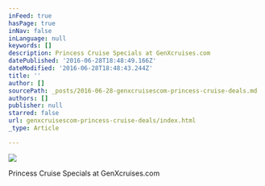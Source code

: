```yaml
---
inFeed: true
hasPage: true
inNav: false
inLanguage: null
keywords: []
description: Princess Cruise Specials at GenXcruises.com
datePublished: '2016-06-28T18:48:49.166Z'
dateModified: '2016-06-28T18:48:43.244Z'
title: ''
author: []
sourcePath: _posts/2016-06-28-genxcruisescom-princess-cruise-deals.md
authors: []
publisher: null
starred: false
url: genxcruisescom-princess-cruise-deals/index.html
_type: Article

---
```

![](https://the-grid-user-content.s3-us-west-2.amazonaws.com/333fc25d-e80c-4135-b961-0c97f654eb0d.jpg)

Princess Cruise Specials at GenXcruises.com
